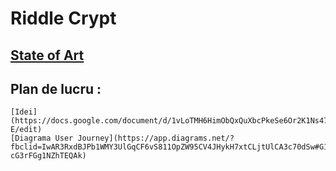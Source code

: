 # Riddle Crypt
## [State of Art](https://docs.google.com/document/d/1erGGHgSRLu29QfhDApTF_zZ6e1P_w3eVU7f5FVE8e50/edit?fbclid=IwAR3K9Iw0hzVc2swlyjxWtsl8VONyJZKf8O49rHahpgwpJSzGXDMTETxs5QU)
## Plan de lucru :
	[Idei](https://docs.google.com/document/d/1vLoTMH6HimObQxQuXbcPkeSe6Or2K1Ns47ZG2nyoI-E/edit)		
	[Diagrama User Journey](https://app.diagrams.net/?fbclid=IwAR3RxdBJPb1WMY3UlGqCF6vS811OpZW95CV4JHykH7xtCLjtUlCA3c70dSw#G1EWBUad8Bekzveys-cG3rFGg1NZhTEQAk)
